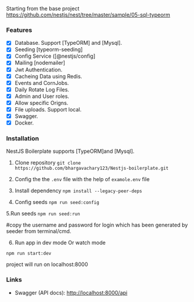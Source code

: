Starting from the base project https://github.com/nestjs/nest/tree/master/sample/05-sql-typeorm

### Features

- [x] Database. Support [TypeORM] and [Mysql].
- [x] Seeding [typeorm-seeding]
- [x] Config Service ([@nestjs/config]
- [x] Mailing [nodemailer]
- [x] Jwt Authentication.
- [x] Cacheing Data using Redis.
- [x] Events and CornJobs.
- [x] Daily Rotate Log Files.
- [x] Admin and User roles.
- [x] Allow specific Origns.
- [x] File uploads. Support local.
- [x] Swagger.
- [x] Docker.

### Installation
NestJS Boilerplate supports [TypeORM]and [Mysql].

1. Clone repository
   `git clone https://github.com/bhargavachary123/Nestjs-boilerplate.git `

2. Config the the `.env` file with the help of `examole.env` file

3. Install dependency 
`npm install --legacy-peer-deps`

4. Config seeds
    `npm run seed:config` 

5.Run seeds
    `npm run seed:run`

#copy the username and password for login which has been generated by seeder from terminal/cmd.

6. Run app in dev mode Or watch mode

`npm run start:dev`

project will run on localhost:8000

### Links
- Swagger (API docs): <http://localhost:8000/api>